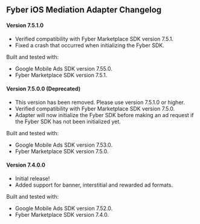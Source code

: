 ## Fyber iOS Mediation Adapter Changelog

#### Version 7.5.1.0
- Verified compatibility with Fyber Marketplace SDK version 7.5.1.
- Fixed a crash that occurred when initializing the Fyber SDK.

Built and tested with:
- Google Mobile Ads SDK version 7.55.0.
- Fyber Marketplace SDK version 7.5.1.

#### Version 7.5.0.0 (Deprecated)
- This version has been removed. Please use version 7.5.1.0 or higher.
- Verified compatibility with Fyber Marketplace SDK version 7.5.0.
- Adapter will now initialize the Fyber SDK before making an ad request if the Fyber SDK has not been initialized yet.

Built and tested with:
- Google Mobile Ads SDK version 7.53.0.
- Fyber Marketplace SDK version 7.5.0.

#### Version 7.4.0.0
- Initial release!
- Added support for banner, interstitial and rewarded ad formats.

Built and tested with:
- Google Mobile Ads SDK version 7.52.0.
- Fyber Marketplace SDK version 7.4.0.
